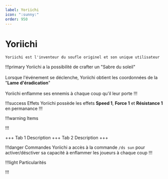 ```yaml
---
label: Yoriichi
icon: ":sunny:"
order: 950
---
```


# Yoriichi

```txt
Yoriichi est l'inventeur du soufle originel et son unique utilisateur
```

!!!primary
Yoriichi a la possibilité de crafter un "Sabre du soleil" <br>
<br>
Lorsque l'événement se déclenche, Yoriichi obtient les coordonnées de la "**Lame d'éradication**" <br>
<br>
Yoriichi enflamme ses ennemis à chaque coup qu'il leur porte
!!!

!!!success Effets
Yoriichi possède les effets **Speed 1**, **Force 1** et **Résistance 1** en permanance
!!!

!!!warning Items

!!!

+++ Tab 1
Description
+++ Tab 2 
Description
+++

!!!danger Commandes
Yoriichi a accès à la commande ```/ds sun``` pour activer/désctiver sa capacité à enflammer les joueurs à chaque coup
!!!

!!!light Particularités

!!!
